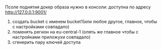 Псоле поднятия докер образа нужно в консоли: доступна по адресу http://127.0.0.1:9001/
1. создать bucket c именем bucket1(или любое другое, главное, чтобы с настройками совпадало)
2. поменять регион на eu-central-1 (опять же главное чтобы с настройками приложухи совпадало)
3. сгенерить пару ключей доступа